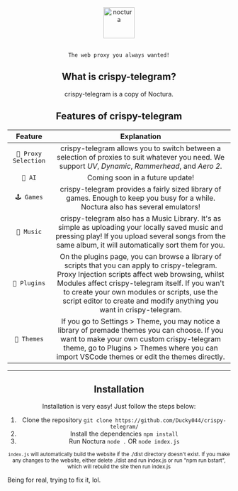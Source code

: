<div align="center">
   <img src="https://i.ibb.co/1M2qSLw/nocturalogo.png" alt="noctura" height="70"/>
   <br></br>
   
   `The web proxy you always wanted!`
   
   ## What is crispy-telegram?
   
   crispy-telegram is a copy of Noctura.
   
   ## Features of crispy-telegram

   |  **Feature**  | **Explanation** |
   |:------------------:|:------------------------------:|
   | `🔡 Proxy Selection` | crispy-telegram allows you to switch between a selection of proxies to suit whatever you need. We support _UV_, _Dynamic_, _Rammerhead_, and _Aero 2_. |
   | `🧠 AI` | Coming soon in a future update! |
   | `🕹️ Games` | crispy-telegram provides a fairly sized library of games. Enough to keep you busy for a while. Noctura also has several emulators! |
   | `🎵 Music` | crispy-telegram also has a Music Library. It's as simple as uploading your locally saved music and pressing play! If you upload several songs from the same album, it will automatically sort them for you. |
   | `💽 Plugins` | On the plugins page, you can browse a library of scripts that you can apply to crispy-telegram. Proxy Injection scripts affect web browsing, whilst Modules affect crispy-telegram itself. If you wan't to create your own modules or scripts, use the script editor to create and modify anything you want in crispy-telegram.|
   | `🎨 Themes` | If you go to Settings > Theme, you may notice a library of premade themes you can choose. If you want to make your own custom crispy-telegram theme, go to Plugins > Themes where you can import VSCode themes or edit the themes directly. |
   
   ---
   
   ## Installation
   
   Installation is very easy! Just follow the steps below:
   
   1. Clone the repository
      `git clone https://github.com/Ducky044/crispy-telegram/`
   2. Install the dependencies
      `npm install`
   3. Run Noctura
      `node .` OR `node index.js`
   
   <sub>`index.js` will automatically build the website if the ./dist directory doesn't exist. If you make any changes to the website, either delete ./dist and run index.js or run "npm run bstart", which will rebuild the site then run index.js</sub>
</div>

Being for real, trying to fix it, lol.
